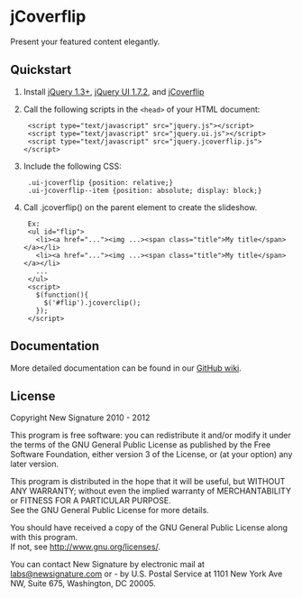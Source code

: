 # jCoverflip

Present your featured content elegantly. 

## Quickstart

1. Install [jQuery 1.3+](http://docs.jquery.com/Downloading_jQuery), [jQuery UI 1.7.2](http://jqueryui.com/download), and [jCoverflip](https://nodeload.github.com/NewSignature/jcoverflip/zipball/master)
2. Call the following scripts in the `<head>` of your HTML document:

        <script type="text/javascript" src="jquery.js"></script>
        <script type="text/javascript" src="jquery.ui.js"></script>
        <script type="text/javascript" src="jquery.jcoverflip.js"></script>

3. Include the following CSS:

        .ui-jcoverflip {position: relative;}
        .ui-jcoverflip--item {position: absolute; display: block;}

4. Call .jcoverflip() on the parent element to create the slideshow.

        Ex:
        <ul id="flip">
          <li><a href="..."><img ...><span class="title">My title</span></a></li>
          <li><a href="..."><img ...><span class="title">My title</span></a></li>
          ...
        </ul>
        <script>
          $(function(){
            $('#flip').jcoverclip();
          });
        </script>

## Documentation

More detailed documentation can be found in our [GitHub wiki](/NewSignature/jcoverflip/wiki).


## License

Copyright New Signature 2010 - 2012

This program is free software: you can redistribute it and/or modify it under the terms of the 
GNU General Public License as published by the Free Software Foundation, either version 3 of the 
License, or (at your option) any later version.

This program is distributed in the hope that it will be useful, but WITHOUT ANY WARRANTY; 
without even the implied warranty of MERCHANTABILITY or FITNESS FOR A PARTICULAR PURPOSE.  
See the GNU General Public License for more details.

You should have received a copy of the GNU General Public License along with this program.  
If not, see <http://www.gnu.org/licenses/>.

You can contact New Signature by electronic mail at labs@newsignature.com 
or - by U.S. Postal Service at 1101 New York Ave NW, Suite 675, Washington, DC 20005.

